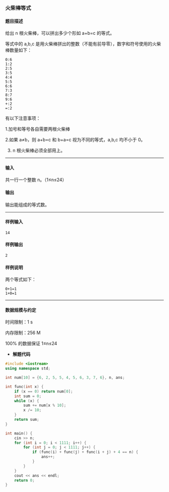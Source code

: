 ### 火柴棒等式

#### 题目描述

 给出 n 根火柴棒，可以拼出多少个形如 a+b=c 的等式。

 等式中的 a,b,c 是用火柴棒拼出的整数（不能有前导零），数字和符号使用的火柴棒数量如下：

```
0:6
1:2
2:5
3:5
4:4
5:5
6:6
7:3
8:7
9:6
+:2
=:2
```

 有以下注意事项：

 1.加号和等号各自需要两根火柴棒

 2.如果 a≠b，则 a+b=c 和 b+a=c 视为不同的等式，a,b,c 均不小于 0。

 3. n 根火柴棒必须全部用上。

------

#### 输入

 共一行一个整数 n。（1≤n≤24）

#### 输出

 输出能组成的等式数。

------

#### 样例输入

```
14
```

#### 样例输出

```
2
```

#### 样例说明

 两个等式如下：

```
0+1=1
1+0=1
```

------

#### 数据规模与约定

 时间限制：1 s

 内存限制：256 M

 100% 的数据保证 1≤n≤24



- **解题代码**

```c++
#include <iostream>
using namespace std;

int num[10] = {6, 2, 5, 5, 4, 5, 6, 3, 7, 6}, n, ans;

int func(int x) {
	if (x == 0) return num[0];
	int sum = 0;
	while (x) {
		sum += num[x % 10];
		x /= 10;
	}
	return sum;
}

int main() {
	cin >> n;
	for (int i = 0; i < 1111; i++) {
		for (int j = 0; j < 1111; j++) {
			if (func(i) + func(j) + func(i + j) + 4 == n) {
				ans++;
			}
		}
	}
	cout << ans << endl;
	return 0;
}
```

